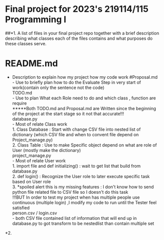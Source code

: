 # Final project for 2023's 219114/115 Programming I
##*1. A list of files in your final project repo together with a brief description describing what classes each of the files contains and what purposes do these classes serve.
# README.md
- Description to explain how my project how my code work
#Proposal.md
<br>    - Use to briefly plan how to do the Evaluate Step in very start of work(contain only the sentence not the code)
<br>  TODO.md
<br>    - Use to plan What each Role need to do and which class , function are require
<br>  *****Both TODO.md and Proposal.md are Written since the beginning of the project at the start stage so it not that accurate!!!
<br>  database.py
<br>    - Most of relate Class work 
<br>      1. Class Database : Start with change CSV file into nested list of dictionary (which CSV file and when to convent file depend on Project_manage.py)
<br>      2. Class Table : Use to make Specific object depend on what are role of User (mostly make the dictionary)
<br>  project_manage.py
<br>    - Most of relate User work
<br>      1. import file and def initializing() : wait to get list that build from database.py 
<br>      2. def login() : Recognize the User role to later execute specific task based on User role
<br>      3. *spoiled alert this is my missing features : I don't know how to send python file related file to CSV file so I doesn't do this task
<br>        !!!BUT In order to test my project when has multiple people use continuous (multiple login) ,I modify my code to run until the Tester feel satisfied
<br>  person.csv / login.csv
<br>    - both CSV file contained list of information that will end up in database.py to got transform to be nestedlist than contain multiple set

*2.
